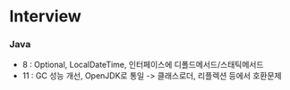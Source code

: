# Interview

### Java
- 8 : Optional, LocalDateTime, 인터페이스에 디폴드메서드/스태틱메서드
- 11 : GC 성능 개선, OpenJDK로 통일
-> 클래스로더, 리플렉션 등에서 호환문제
